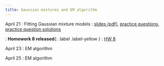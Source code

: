 ```yaml
---
title: Gaussian mixtures and EM algorithm
---
```


April 21
: Fitting Gaussian mixture models
  : [slides (pdf)](https://sta379-s25.github.io/slides/lecture_31.pdf), [practice questions](https://sta379-s25.github.io/practice_questions/pq_31.html), [practice question solutions](https://sta379-s25.github.io/practice_questions/pq_31_solutions.html)
  
: **Homework 8 released**{: .label .label-yellow }
  : [HW 8](https://sta379-s25.github.io/homework/hw8.html)
  
April 23
: EM algorithm

April 25
: EM algorithm

